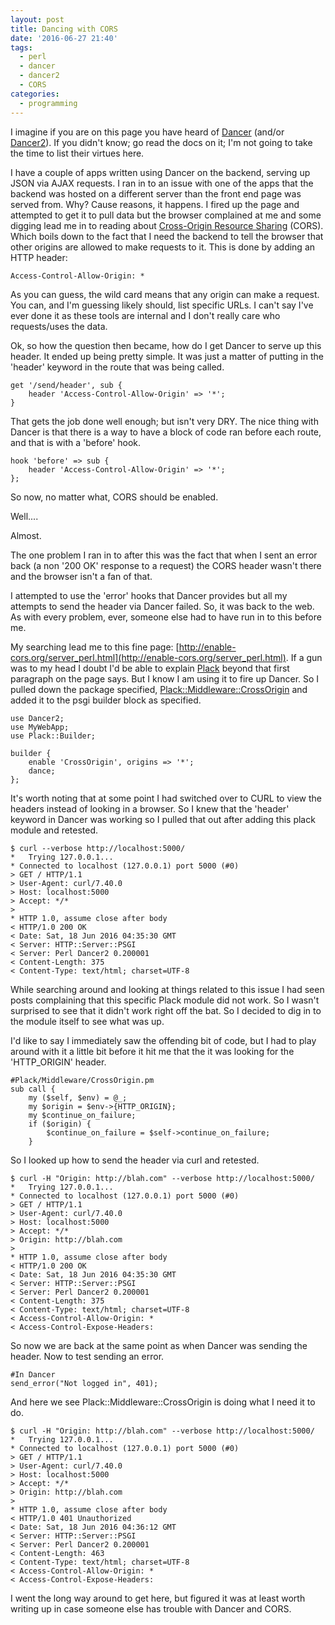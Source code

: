 ```yaml
---
layout: post
title: Dancing with CORS
date: '2016-06-27 21:40'
tags:
  - perl
  - dancer
  - dancer2
  - CORS
categories:
  - programming
---
```


I imagine if you are on this page you have heard of [Dancer](https://metacpan.org/pod/Dancer) (and/or [Dancer2](https://metacpan.org/pod/Dancer2)). If you didn't know; go read the docs on it; I'm not going to take the time to list their virtues here.

I have a couple of apps written using Dancer on the backend, serving up JSON via AJAX requests. I ran in to an issue with one of the apps that the backend was hosted on a different server than the front end page was served from. Why? Cause reasons, it happens. I fired up the page and attempted to get it to pull data but the browser complained at me and some digging lead me in to reading about [Cross-Origin Resource Sharing](http://enable-cors.org/) (CORS). Which boils down to the fact that I need the backend to tell the browser that other origins are allowed to make requests to it. This is done by adding an HTTP header:

```
Access-Control-Allow-Origin: *
```

As you can guess, the wild card means that any origin can make a request. You can, and I'm guessing likely should, list specific URLs. I can't say I've ever done it as these tools are internal and I don't really care who requests/uses the data.

Ok, so how the question then became, how do I get Dancer to serve up this header. It ended up being pretty simple. It was just a matter of putting in the 'header' keyword in the route that was being called.

```
get '/send/header', sub {
    header 'Access-Control-Allow-Origin' => '*';
}
```

That gets the job done well enough; but isn't very DRY. The nice thing with Dancer is that there is a way to have a block of code ran before each route, and that is with a 'before' hook.

```
hook 'before' => sub {
    header 'Access-Control-Allow-Origin' => '*';
};
```

So now, no matter what, CORS should be enabled.

Well....

Almost.

The one problem I ran in to after this was the fact that when I sent an error back (a non '200 OK' response to a request) the CORS header wasn't there and the browser isn't a fan of that.

I attempted to use the 'error' hooks that Dancer provides but all my attempts to send the header via Dancer failed. So, it was back to the web. As with every problem, ever, someone else had to have run in to this before me.

My searching lead me to this fine page: [http://enable-cors.org/server_perl.html](http://enable-cors.org/server_perl.html). If a gun was to my head I doubt I'd be able to explain [Plack](http://plackperl.org/) beyond that first paragraph on the page says. But I know I am using it to fire up Dancer. So I pulled down the package specified, [Plack::Middleware::CrossOrigin](https://metacpan.org/pod/Plack::Middleware::CrossOrigin) and added it to the psgi builder block as specified.

```
use Dancer2;
use MyWebApp;
use Plack::Builder;

builder {
    enable 'CrossOrigin', origins => '*';
    dance;
};
```

It's worth noting that at some point I had switched over to CURL to view the headers instead of looking in a browser. So I knew that the 'header' keyword in Dancer was working so I pulled that out after adding this plack module and retested.

```
$ curl --verbose http://localhost:5000/
*   Trying 127.0.0.1...
* Connected to localhost (127.0.0.1) port 5000 (#0)
> GET / HTTP/1.1
> User-Agent: curl/7.40.0
> Host: localhost:5000
> Accept: */*
>
* HTTP 1.0, assume close after body
< HTTP/1.0 200 OK
< Date: Sat, 18 Jun 2016 04:35:30 GMT
< Server: HTTP::Server::PSGI
< Server: Perl Dancer2 0.200001
< Content-Length: 375
< Content-Type: text/html; charset=UTF-8
```

While searching around and looking at things related to this issue I had seen posts complaining that this specific Plack module did not work. So I wasn't surprised to see that it didn't work right off the bat. So I decided to dig in to the module itself to see what was up.

I'd like to say I immediately saw the offending bit of code, but I had to play around with it a little bit before it hit me that the it was looking for the 'HTTP_ORIGIN' header.

```
#Plack/Middleware/CrossOrigin.pm
sub call {
    my ($self, $env) = @_;
    my $origin = $env->{HTTP_ORIGIN};
    my $continue_on_failure;
    if ($origin) {
        $continue_on_failure = $self->continue_on_failure;
    }
```

So I looked up how to send the header via curl and retested.

```
$ curl -H "Origin: http://blah.com" --verbose http://localhost:5000/
*   Trying 127.0.0.1...
* Connected to localhost (127.0.0.1) port 5000 (#0)
> GET / HTTP/1.1
> User-Agent: curl/7.40.0
> Host: localhost:5000
> Accept: */*
> Origin: http://blah.com
>
* HTTP 1.0, assume close after body
< HTTP/1.0 200 OK
< Date: Sat, 18 Jun 2016 04:35:30 GMT
< Server: HTTP::Server::PSGI
< Server: Perl Dancer2 0.200001
< Content-Length: 375
< Content-Type: text/html; charset=UTF-8
< Access-Control-Allow-Origin: *
< Access-Control-Expose-Headers:
```

So now we are back at the same point as when Dancer was sending the header. Now to test sending an error.

```
#In Dancer
send_error("Not logged in", 401);
```

And here we see Plack::Middleware::CrossOrigin is doing what I need it to do.

```
$ curl -H "Origin: http://blah.com" --verbose http://localhost:5000/
*   Trying 127.0.0.1...
* Connected to localhost (127.0.0.1) port 5000 (#0)
> GET / HTTP/1.1
> User-Agent: curl/7.40.0
> Host: localhost:5000
> Accept: */*
> Origin: http://blah.com
>
* HTTP 1.0, assume close after body
< HTTP/1.0 401 Unauthorized
< Date: Sat, 18 Jun 2016 04:36:12 GMT
< Server: HTTP::Server::PSGI
< Server: Perl Dancer2 0.200001
< Content-Length: 463
< Content-Type: text/html; charset=UTF-8
< Access-Control-Allow-Origin: *
< Access-Control-Expose-Headers:
```

I went the long way around to get here, but figured it was at least worth writing up in case someone else has trouble with Dancer and CORS.
